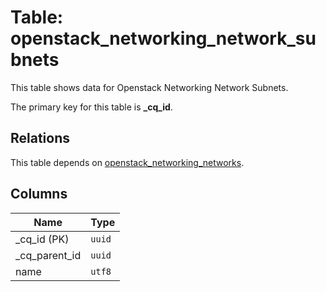 # Table: openstack_networking_network_subnets

This table shows data for Openstack Networking Network Subnets.

The primary key for this table is **_cq_id**.

## Relations

This table depends on [openstack_networking_networks](openstack_networking_networks.md).

## Columns

| Name          | Type          |
| ------------- | ------------- |
|_cq_id (PK)|`uuid`|
|_cq_parent_id|`uuid`|
|name|`utf8`|